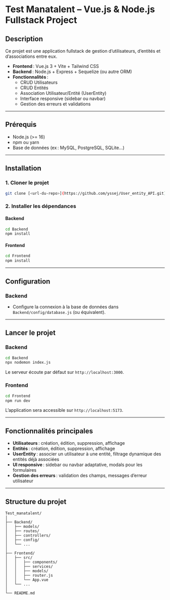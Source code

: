# Test Manatalent – Vue.js & Node.js Fullstack Project

## Description

Ce projet est une application fullstack de gestion d’utilisateurs, d’entités et d’associations entre eux.  
- **Frontend** : Vue.js 3 + Vite + Tailwind CSS  
- **Backend** : Node.js + Express + Sequelize (ou autre ORM)  
- **Fonctionnalités** :  
  - CRUD Utilisateurs  
  - CRUD Entités  
  - Association Utilisateur/Entité (UserEntity)  
  - Interface responsive (sidebar ou navbar)  
  - Gestion des erreurs et validations

---

## Prérequis

- Node.js (>= 16)
- npm ou yarn
- Base de données (ex : MySQL, PostgreSQL, SQLite…)

---

## Installation

### 1. Cloner le projet

```bash
git clone [<url-du-repo>](https://github.com/yssej/User_entity_API.git)
```

### 2. Installer les dépendances

#### Backend

```bash
cd Backend
npm install
```

#### Frontend

```bash
cd Frontend
npm install
```

---

## Configuration

### Backend

- Configure la connexion à la base de données dans `Backend/config/database.js` (ou équivalent).

---

## Lancer le projet

### Backend

```bash
cd Backend
npx nodemon index.js
```
Le serveur écoute par défaut sur `http://localhost:3000`.

### Frontend

```bash
cd Frontend
npm run dev
```
L’application sera accessible sur `http://localhost:5173`.

---

## Fonctionnalités principales

- **Utilisateurs** : création, édition, suppression, affichage
- **Entités** : création, édition, suppression, affichage
- **UserEntity** : associer un utilisateur à une entité, filtrage dynamique des entités déjà associées
- **UI responsive** : sidebar ou navbar adaptative, modals pour les formulaires
- **Gestion des erreurs** : validation des champs, messages d’erreur utilisateur

---

## Structure du projet

```
Test_manatalent/
│
├── Backend/
│   ├── models/
│   ├── routes/
│   ├── controllers/
│   ├── config/
│   └── ...
│
├── Frontend/
│   ├── src/
│   │   ├── components/
│   │   ├── services/
│   │   ├── models/
│   │   ├── router.js
│   │   └── App.vue
│   └── ...
│
└── README.md
```
